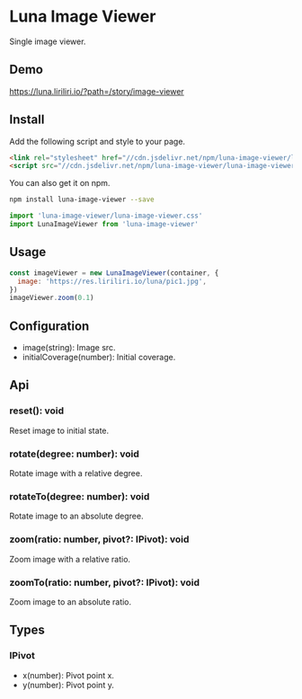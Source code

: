 # Luna Image Viewer

Single image viewer.

## Demo

https://luna.liriliri.io/?path=/story/image-viewer

## Install

Add the following script and style to your page.

```html
<link rel="stylesheet" href="//cdn.jsdelivr.net/npm/luna-image-viewer/luna-image-viewer.css" />
<script src="//cdn.jsdelivr.net/npm/luna-image-viewer/luna-image-viewer.js"></script>
```

You can also get it on npm.

```bash
npm install luna-image-viewer --save
```

```javascript
import 'luna-image-viewer/luna-image-viewer.css'
import LunaImageViewer from 'luna-image-viewer'
```

## Usage

```javascript
const imageViewer = new LunaImageViewer(container, {
  image: 'https://res.liriliri.io/luna/pic1.jpg',
})
imageViewer.zoom(0.1)
```

## Configuration

* image(string): Image src.
* initialCoverage(number): Initial coverage.

## Api

### reset(): void

Reset image to initial state.

### rotate(degree: number): void

Rotate image with a relative degree.

### rotateTo(degree: number): void

Rotate image to an absolute degree.

### zoom(ratio: number, pivot?: IPivot): void

Zoom image with a relative ratio.

### zoomTo(ratio: number, pivot?: IPivot): void

Zoom image to an absolute ratio.

## Types

### IPivot

* x(number): Pivot point x.
* y(number): Pivot point y.
